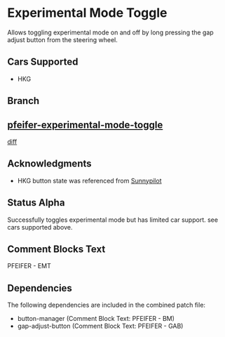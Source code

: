 # Experimental Mode Toggle
Allows toggling experimental mode on and off by long pressing the gap adjust
button from the steering wheel.

## Cars Supported
* HKG

## Branch
[pfeifer-experimental-mode-toggle](https://github.com/pfeiferj/openpilot/tree/pfeifer-experimental-mode-toggle)
--
[diff](https://github.com/commaai/openpilot/compare/master...pfeiferj:openpilot:pfeifer-experimental-mode-toggle)


## Acknowledgments
* HKG button state was referenced from
  [Sunnypilot](https://github.com/sunnyhaibin/sunnypilot)

## Status Alpha

Successfully toggles experimental mode but has limited car support. see cars
supported above.

## Comment Blocks Text
PFEIFER - EMT

## Dependencies
The following dependencies are included in the combined patch file:
* button-manager (Comment Block Text: PFEIFER - BM)
* gap-adjust-button (Comment Block Text: PFEIFER - GAB)
